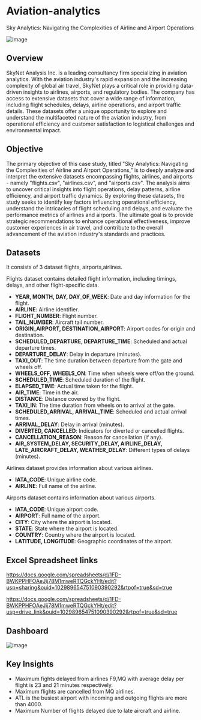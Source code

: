 # Aviation-analytics
Sky Analytics: Navigating the Complexities of Airline and Airport Operations

![image](https://github.com/user-attachments/assets/e5c6ff76-d6fd-4893-a57f-8b4a4844cc75)


## Overview
SkyNet Analysis Inc. is a leading consultancy firm specializing in aviation analytics. With the aviation industry's rapid expansion and the increasing complexity of global air travel, SkyNet plays a critical role in providing data-driven insights to airlines, airports, and regulatory bodies. The company has access to extensive datasets that cover a wide range of information, including flight schedules, delays, airline operations, and airport traffic details. These datasets offer a unique opportunity to explore and understand the multifaceted nature of the aviation industry, from operational efficiency and customer satisfaction to logistical challenges and environmental impact.

## Objective
The primary objective of this case study, titled "Sky Analytics: Navigating the Complexities of Airline and Airport Operations," is to deeply analyze and interpret the extensive datasets encompassing flights, airlines, and airports - namely "flights.csv", "airlines.csv", and "airports.csv". The analysis aims to uncover critical insights into flight operations, delay patterns, airline efficiency, and airport traffic dynamics. By exploring these datasets, the study seeks to identify key factors influencing operational efficiency, understand the intricacies of flight scheduling and delays, and evaluate the performance metrics of airlines and airports. The ultimate goal is to provide strategic recommendations to enhance operational effectiveness, improve customer experiences in air travel, and contribute to the overall advancement of the aviation industry's standards and practices.

## Datasets
It consists of 3 dataset flights, airports,airlines.

Flights dataset contains detailed flight information, including timings, delays, and other flight-specific data.

- **YEAR, MONTH, DAY, DAY_OF_WEEK**: Date and day information for the flight.
- **AIRLINE**: Airline identifier.
- **FLIGHT_NUMBER**: Flight number.
- **TAIL_NUMBER**: Aircraft tail number.
- **ORIGIN_AIRPORT, DESTINATION_AIRPORT**: Airport codes for origin and destination.
- **SCHEDULED_DEPARTURE, DEPARTURE_TIME**: Scheduled and actual departure times.
- **DEPARTURE_DELAY**: Delay in departure (minutes).
- **TAXI_OUT**: The time duration between departure from the gate and wheels off.
- **WHEELS_OFF, WHEELS_ON**: Time when wheels were off/on the ground.
- **SCHEDULED_TIME**: Scheduled duration of the flight.
- **ELAPSED_TIME**: Actual time taken for the flight.
- **AIR_TIME**: Time in the air.
- **DISTANCE**: Distance covered by the flight.
- **TAXI_IN**: The time duration from wheels on to arrival at the gate.
- **SCHEDULED_ARRIVAL, ARRIVAL_TIME**: Scheduled and actual arrival times.
- **ARRIVAL_DELAY**: Delay in arrival (minutes).
- **DIVERTED, CANCELLED**: Indicators for diverted or cancelled flights.
- **CANCELLATION_REASON**: Reason for cancellation (if any).
- **AIR_SYSTEM_DELAY, SECURITY_DELAY, AIRLINE_DELAY, LATE_AIRCRAFT_DELAY, WEATHER_DELAY**: Different types of delays (minutes).

Airlines dataset provides information about various airlines.

- **IATA_CODE**: Unique airline code.
- **AIRLINE**: Full name of the airline.

Airports dataset contains information about various airports.

- **IATA_CODE**: Unique airport code.
- **AIRPORT**: Full name of the airport.
- **CITY**: City where the airport is located.
- **STATE**: State where the airport is located.
- **COUNTRY**: Country where the airport is located.
- **LATITUDE, LONGITUDE**: Geographic coordinates of the airport.

## Excel Spreadsheet links
https://docs.google.com/spreadsheets/d/1FD-BWKPPHFOAeJij78M1mweRTQGckYHt/edit?usp=sharing&ouid=102989654751090390292&rtpof=true&sd=true

https://docs.google.com/spreadsheets/d/1FD-BWKPPHFOAeJij78M1mweRTQGckYHt/edit?usp=drive_link&ouid=102989654751090390292&rtpof=true&sd=true

## Dashboard
![image](https://github.com/user-attachments/assets/b1328733-4d90-4e6b-a0d9-1fe3b6664d4a)

## Key Insights
* Maximum  fights delayed from airlines F9,MQ with average delay per flight is 23 and 21 minutes respectively.
* Maximum flights are cancelled from MQ airlines.
* ATL is the busiest airport with incoming and outgoing flights are more than 4000.
* Maximum Number of flights delayed due to late aircraft and airline.
  


